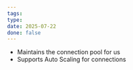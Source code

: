 ```yaml
---
tags: 
type: 
date: 2025-07-22
done: false
---
```

- Maintains the connection pool for us
- Supports Auto Scaling for connections